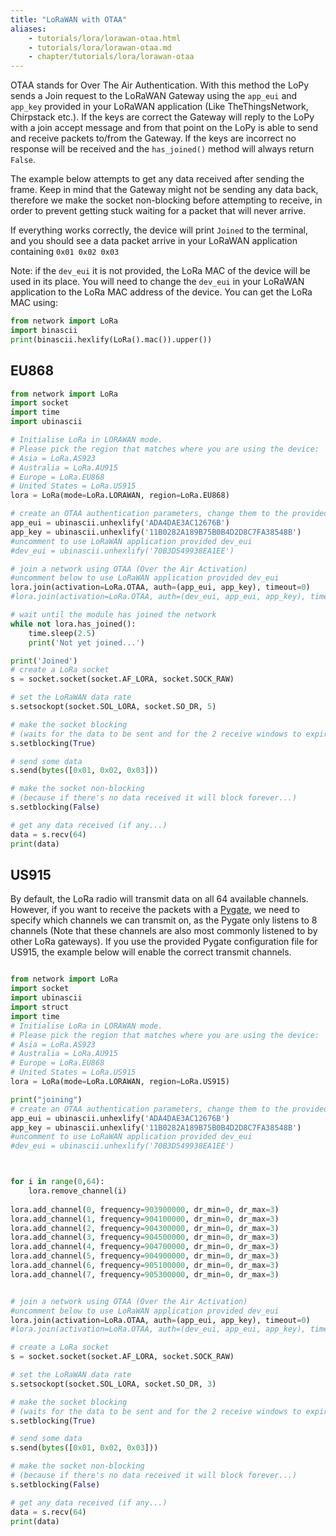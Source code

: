 ```yaml
---
title: "LoRaWAN with OTAA"
aliases:
    - tutorials/lora/lorawan-otaa.html
    - tutorials/lora/lorawan-otaa.md
    - chapter/tutorials/lora/lorawan-otaa
---
```


OTAA stands for Over The Air Authentication. With this method the LoPy sends a Join request to the LoRaWAN Gateway using the `app_eui` and `app_key` provided in your LoRaWAN application (Like TheThingsNetwork, Chirpstack etc.). If the keys are correct the Gateway will reply to the LoPy with a join accept message and from that point on the LoPy is able to send and receive packets to/from the Gateway. If the keys are incorrect no response will be received and the `has_joined()` method will always return `False`.

The example below attempts to get any data received after sending the frame. Keep in mind that the Gateway might not be sending any data back, therefore we make the socket non-blocking before attempting to receive, in order to prevent getting stuck waiting for a packet that will never arrive.

If everything works correctly, the device will print `Joined` to the terminal, and you should see a data packet arrive in your LoRaWAN application containing `0x01 0x02 0x03`


Note: if the `dev_eui` it is not provided, the LoRa MAC of the device will be used in its place. You will need to change the `dev_eui` in your LoRaWAN application to the LoRa MAC address of the device. You can get the LoRa MAC using:
```python
from network import LoRa
import binascii
print(binascii.hexlify(LoRa().mac()).upper())
```

## EU868

```python
from network import LoRa
import socket
import time
import ubinascii

# Initialise LoRa in LORAWAN mode.
# Please pick the region that matches where you are using the device:
# Asia = LoRa.AS923
# Australia = LoRa.AU915
# Europe = LoRa.EU868
# United States = LoRa.US915
lora = LoRa(mode=LoRa.LORAWAN, region=LoRa.EU868)

# create an OTAA authentication parameters, change them to the provided credentials
app_eui = ubinascii.unhexlify('ADA4DAE3AC12676B')
app_key = ubinascii.unhexlify('11B0282A189B75B0B4D2D8C7FA38548B')
#uncomment to use LoRaWAN application provided dev_eui
#dev_eui = ubinascii.unhexlify('70B3D549938EA1EE')

# join a network using OTAA (Over the Air Activation)
#uncomment below to use LoRaWAN application provided dev_eui
lora.join(activation=LoRa.OTAA, auth=(app_eui, app_key), timeout=0)
#lora.join(activation=LoRa.OTAA, auth=(dev_eui, app_eui, app_key), timeout=0)

# wait until the module has joined the network
while not lora.has_joined():
    time.sleep(2.5)
    print('Not yet joined...')

print('Joined')
# create a LoRa socket
s = socket.socket(socket.AF_LORA, socket.SOCK_RAW)

# set the LoRaWAN data rate
s.setsockopt(socket.SOL_LORA, socket.SO_DR, 5)

# make the socket blocking
# (waits for the data to be sent and for the 2 receive windows to expire)
s.setblocking(True)

# send some data
s.send(bytes([0x01, 0x02, 0x03]))

# make the socket non-blocking
# (because if there's no data received it will block forever...)
s.setblocking(False)

# get any data received (if any...)
data = s.recv(64)
print(data)
```

## US915

By default, the LoRa radio will transmit data on all 64 available channels. However, if you want to receive the packets with a [Pygate](/tutorials/expansionboards/pygate/), we need to specify which channels we can transmit on, as the Pygate only listens to 8 channels (Note that these channels are also most commonly listened to by other LoRa gateways). If you use the provided Pygate configuration file for US915, the example below will enable the correct transmit channels.

```python

from network import LoRa
import socket
import ubinascii
import struct
import time
# Initialise LoRa in LORAWAN mode.
# Please pick the region that matches where you are using the device:
# Asia = LoRa.AS923
# Australia = LoRa.AU915
# Europe = LoRa.EU868
# United States = LoRa.US915
lora = LoRa(mode=LoRa.LORAWAN, region=LoRa.US915)

print("joining")
# create an OTAA authentication parameters, change them to the provided credentials
app_eui = ubinascii.unhexlify('ADA4DAE3AC12676B')
app_key = ubinascii.unhexlify('11B0282A189B75B0B4D2D8C7FA38548B')
#uncomment to use LoRaWAN application provided dev_eui
#dev_eui = ubinascii.unhexlify('70B3D549938EA1EE')



for i in range(0,64):
    lora.remove_channel(i)
    
lora.add_channel(0, frequency=903900000, dr_min=0, dr_max=3)
lora.add_channel(1, frequency=904100000, dr_min=0, dr_max=3)
lora.add_channel(2, frequency=904300000, dr_min=0, dr_max=3)
lora.add_channel(3, frequency=904500000, dr_min=0, dr_max=3)
lora.add_channel(4, frequency=904700000, dr_min=0, dr_max=3)
lora.add_channel(5, frequency=904900000, dr_min=0, dr_max=3)
lora.add_channel(6, frequency=905100000, dr_min=0, dr_max=3)
lora.add_channel(7, frequency=905300000, dr_min=0, dr_max=3)


# join a network using OTAA (Over the Air Activation)
#uncomment below to use LoRaWAN application provided dev_eui
lora.join(activation=LoRa.OTAA, auth=(app_eui, app_key), timeout=0)
#lora.join(activation=LoRa.OTAA, auth=(dev_eui, app_eui, app_key), timeout=0)

# create a LoRa socket
s = socket.socket(socket.AF_LORA, socket.SOCK_RAW)

# set the LoRaWAN data rate
s.setsockopt(socket.SOL_LORA, socket.SO_DR, 3)

# make the socket blocking
# (waits for the data to be sent and for the 2 receive windows to expire)
s.setblocking(True)

# send some data
s.send(bytes([0x01, 0x02, 0x03]))

# make the socket non-blocking
# (because if there's no data received it will block forever...)
s.setblocking(False)

# get any data received (if any...)
data = s.recv(64)
print(data)

```
